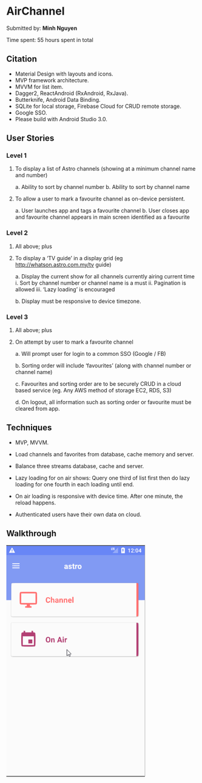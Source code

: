 # AirChannel

Submitted by: **Minh Nguyen**

Time spent: 55 hours spent in total

## Citation
- Material Design with layouts and icons.
- MVP framework architecture.
- MVVM for list item.
- Dagger2, ReactAndroid (RxAndroid, RxJava).
- Butterknife, Android Data Binding.
- SQLite for local storage, Firebase Cloud for CRUD remote storage.
- Google SSO.
- Please build with Android Studio 3.0.

## User Stories
### Level 1

1. To display a list of Astro channels (showing at a minimum channel name and
number)

	a. Ability to sort by channel number
	b. Ability to sort by channel name

2. To allow a user to mark a favourite channel as on-device persistent.

	a. User launches app and tags a favourite channel
	b. User closes app and favourite channel appears in main screen identified
	as a favourite

### Level 2

1. All above; plus

2. To display a ‘TV guide’ in a display grid (eg http://whatson.astro.com.my/tv
guide)

	a. Display the current show for all channels currently airing current time
		i. Sort by channel number or channel name is a must
		ii. Pagination is allowed
		iii. ‘Lazy loading’ is encouraged
	
	b. Display must be responsive to device timezone.
	
### Level 3
	
1. All above; plus

2. On attempt by user to mark a favourite channel

	a. Will prompt user for login to a common SSO (Google / FB)

	b. Sorting order will include ‘favourites’ (along with channel number or
	channel name)

	c. Favourites and sorting order are to be securely CRUD in a cloud based
	service (eg. Any AWS method of storage EC2, RDS, S3)

	d. On logout, all information such as sorting order or favourite must be
	cleared from app.

## Techniques
- MVP, MVVM.

- Load channels and favorites from database, cache memory and server.

- Balance three streams database, cache and server.

- Lazy loading for on air shows: Query one third of list first then do lazy loading for one fourth in each loading until end.

- On air loading is responsive with device time. After one minute, the reload happens.

- Authenticated users have their own data on cloud.

## Walkthrough
  ![screenshot](airchannel.gif)
